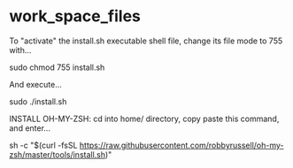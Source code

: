 # work_space_files

To "activate" the install.sh executable shell file, change its file mode to 755 with...

sudo chmod 755 install.sh

And execute...

sudo ./install.sh




INSTALL OH-MY-ZSH: cd into home/ directory, copy paste this command, and enter...

sh -c "$(curl -fsSL https://raw.githubusercontent.com/robbyrussell/oh-my-zsh/master/tools/install.sh)"
